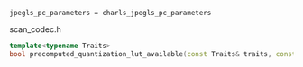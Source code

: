 
`jpegls_pc_parameters = charls_jpegls_pc_parameters`

scan_codec.h

```cpp
template<typename Traits>
bool precomputed_quantization_lut_available(const Traits& traits, const int32_t threshold1, const int32_t threshold2, const int32_t threshold3) noexcept
```

